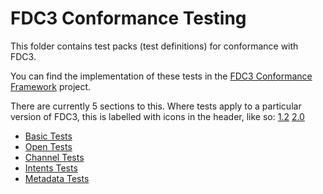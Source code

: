 # FDC3 Conformance Testing

This folder contains test packs (test definitions) for conformance with FDC3.

You can find the implementation of these tests in the [FDC3 Conformance Framework](https://github.com/finos/FDC3-conformance-framework) project.

There are currently 5 sections to this.  Where tests apply to a particular version of FDC3, this is labelled with icons in the header, like so: [1.2](https://img.shields.io/badge/FDC3-1.2-green) [2.0](https://img.shields.io/badge/FDC3-2.0-blue)

- [Basic Tests](Basic-Tests.md)
- [Open Tests](Open-Tests.md)
- [Channel Tests](Channel-Tests.md)
- [Intents Tests](Intents-Tests.md)
- [Metadata Tests](Metadata-Tests.md)

